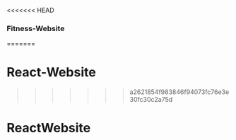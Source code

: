 <<<<<<< HEAD
### Fitness-Website
=======
# React-Website
>>>>>>> a2621854f983846f94073fc76e3e30fc30c2a75d
# ReactWebsite
